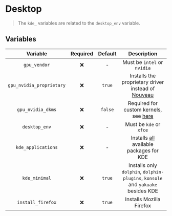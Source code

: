 # Desktop

> The `kde_` variables are related to the `desktop_env` variable.

## Variables

|Variable|Required|Default|Description
|:--:|:--:|:--:|:--:|
|`gpu_vendor`|❌|-|Must be `intel` or `nvidia`
|`gpu_nvidia_proprietary`|❌|`true`|Installs the proprietary driver instead of [Nouveau](https://wiki.archlinux.org/title/Nouveau)
|`gpu_nvidia_dkms`|❌|`false`|Required for custom kernels, see [here](https://wiki.archlinux.org/title/NVIDIA#Custom_kernel)
|`desktop_env`|❌|-|Must be `kde` or `xfce`
|`kde_applications`|❌|-|Installs [all](https://archlinux.org/groups/x86_64/kde-applications/) available packages for KDE
|`kde_minimal`|❌|`true`|Installs only `dolphin`, `dolphin-plugins`, `konsole` and `yakuake` besides KDE
|`install_firefox`|❌|`true`|Installs Mozilla Firefox
